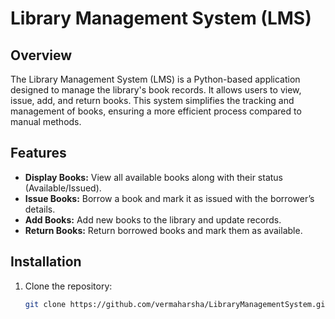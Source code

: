 # Library Management System (LMS)

## Overview
The Library Management System (LMS) is a Python-based application designed to manage the library's book records. It allows users to view, issue, add, and return books. This system simplifies the tracking and management of books, ensuring a more efficient process compared to manual methods.

## Features
- **Display Books:** View all available books along with their status (Available/Issued).
- **Issue Books:** Borrow a book and mark it as issued with the borrower’s details.
- **Add Books:** Add new books to the library and update records.
- **Return Books:** Return borrowed books and mark them as available.

## Installation

1. Clone the repository:

   ```bash
   git clone https://github.com/vermaharsha/LibraryManagementSystem.git
